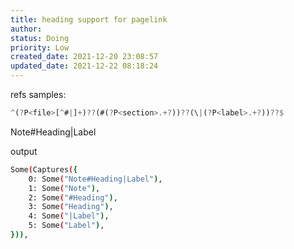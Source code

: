 ```yaml
---
title: heading support for pagelink
author: 
status: Doing
priority: Low
created_date: 2021-12-20 23:08:57
updated_date: 2021-12-22 08:18:24
---
```


refs samples: 

```rust
^(?P<file>[^#|]+)??(#(?P<section>.+?))??(\|(?P<label>.+?))??$
```

Note#Heading|Label


output

```bash
Some(Captures({
    0: Some("Note#Heading|Label"),
    1: Some("Note"),
    2: Some("#Heading"),
    3: Some("Heading"),
    4: Some("|Label"),
    5: Some("Label"),
})),

```

